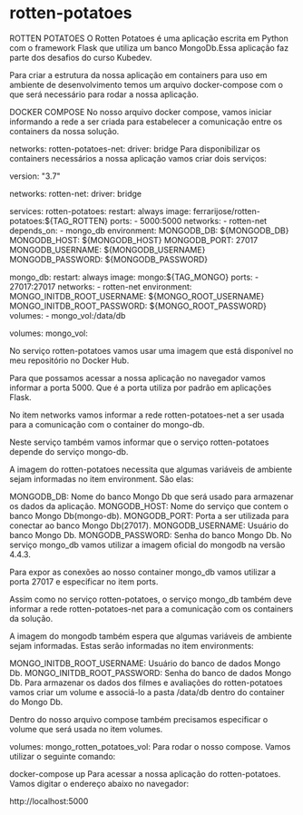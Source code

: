 # rotten-potatoes


ROTTEN POTATOES
O Rotten Potatoes é uma aplicação escrita em Python com o framework Flask que utiliza um banco MongoDb.Essa aplicação faz parte dos desafios do curso Kubedev.

Para criar a estrutura da nossa aplicação em containers para uso em ambiente de desenvolvimento temos um arquivo docker-compose com o que será necessário para rodar a nossa aplicação.

DOCKER COMPOSE
No nosso arquivo docker compose, vamos iniciar informando a rede a ser criada para estabelecer a comunicação entre os containers da nossa solução.

networks:
  rotten-potatoes-net:
    driver: bridge
Para disponibilizar os containers necessários a nossa aplicação vamos criar dois serviços:

version: "3.7"

networks:
  rotten-net:
    driver: bridge

services:
  rotten-potatoes:
    restart: always
    image: ferrarijose/rotten-potatoes:${TAG_ROTTEN}
    ports:
      - 5000:5000
    networks:
      - rotten-net
    depends_on:
      - mongo_db
    environment:
      MONGODB_DB: ${MONGODB_DB}
      MONGODB_HOST: ${MONGODB_HOST}
      MONGODB_PORT: 27017
      MONGODB_USERNAME: ${MONGODB_USERNAME}
      MONGODB_PASSWORD: ${MONGODB_PASSWORD}
  
  mongo_db:
    restart: always
    image: mongo:${TAG_MONGO}
    ports:
      - 27017:27017
    networks:
      - rotten-net
    environment:
      MONGO_INITDB_ROOT_USERNAME: ${MONGO_ROOT_USERNAME}
      MONGO_INITDB_ROOT_PASSWORD: ${MONGO_ROOT_PASSWORD}
    volumes:
      - mongo_vol:/data/db 

volumes: 
  mongo_vol:


No serviço rotten-potatoes vamos usar uma imagem que está disponível no meu repositório no Docker Hub.

Para que possamos acessar a nossa aplicação no navegador vamos informar a porta 5000. Que é a porta utiliza por padrão em aplicações Flask.

No item networks vamos informar a rede rotten-potatoes-net a ser usada para a comunicação com o container do mongo-db.

Neste serviço também vamos informar que o serviço rotten-potatoes depende do serviço mongo-db.

A imagem do rotten-potatoes necessita que algumas variáveis de ambiente sejam informadas no item environment. São elas:

MONGODB_DB: Nome do banco Mongo Db que será usado para armazenar os dados da aplicação.
MONGODB_HOST: Nome do serviço que contem o banco Mongo Db(mongo-db).
MONGODB_PORT: Porta a ser utilizada para conectar ao banco Mongo Db(27017).
MONGODB_USERNAME: Usuário do banco Mongo Db.
MONGODB_PASSWORD: Senha do banco Mongo Db.
No serviço mongo_db vamos utilizar a imagem oficial do mongodb na versão 4.4.3.

Para expor as conexões ao nosso container mongo_db vamos utilizar a porta 27017 e especificar no item ports.

Assim como no serviço rotten-potatoes, o serviço mongo_db também deve informar a rede rotten-potatoes-net para a comunicação com os containers da solução.

A imagem do mongodb também espera que algumas variáveis de ambiente sejam informadas. Estas serão informadas no item environments:

MONGO_INITDB_ROOT_USERNAME: Usuário do banco de dados Mongo Db.
MONGO_INITDB_ROOT_PASSWORD: Senha do banco de dados Mongo Db.
Para armazenar os dados dos filmes e avaliações do rotten-potatoes vamos criar um volume e associá-lo a pasta /data/db dentro do container do Mongo Db.

Dentro do nosso arquivo compose também precisamos especificar o volume que será usada no item volumes.

volumes: 
  mongo_rotten_potatoes_vol:
Para rodar o nosso compose. Vamos utilizar o seguinte comando:

docker-compose up
Para acessar a nossa aplicação do rotten-potatoes. Vamos digitar o endereço abaixo no navegador:

http://localhost:5000

